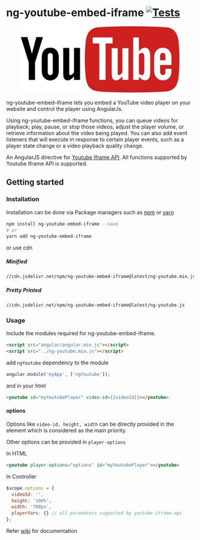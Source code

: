 # ng-youtube-embed-iframe [![Tests](https://github.com/sibiraj-s/ng-youtube-embed-iframe/workflows/Tests/badge.svg)](https://github.com/sibiraj-s/ng-youtube-embed-iframe/actions)

<p align="center">
  <a href="https://github.com/sibiraj-s/ng-youtube-embed-iframe">
   <img src="https://raw.githubusercontent.com/sibiraj-s/ng-youtube-embed-iframe/master/assets/images/youtube.png" alt="ng-youtube-embed-iframe" height="180">
  </a>
</p>

ng-youtube-embed-iframe lets you embed a YouTube video player on your website and control the player using AngularJs.

Using ng-youtube-embed-iframe functions, you can queue videos for playback; play, pause, or stop those videos, adjust the player volume, or retrieve information about the video being played. You can also add event listeners that will execute in response to certain player events, such as a player state change or a video playback quality change.

An AngularJS directive for [Youtube Iframe API][yt-apireference]. All functions supported by Youtube Iframe API is supported.

## Getting started

### Installation

Installation can be done via Package managers such as [npm][npm] or [yarn][yarn]

```bash
npm install ng-youtube-embed-iframe --save
# or
yarn add ng-youtube-embed-iframe
```

or use cdn

##### Minified

```bash
//cdn.jsdelivr.net/npm/ng-youtube-embed-iframe@latest/ng-youtube.min.js
```

##### Pretty Printed

```bash
//cdn.jsdelivr.net/npm/ng-youtube-embed-iframe@latest/ng-youtube.js
```

### Usage

Include the modules required for ng-youtube-embed-iframe.

```html
<script src="angular/angular.min.js"></script>
<script src="../ng-youtube.min.js"></script>
```

add `ngYoutube` dependency to the module

```js
angular.module('myApp', ['ngYoutube']);
```

and in your html

```html
<youtube id="myYoutubePlayer" video-id={{videoId}}></youtube>
```

#### options

Options like `video-id, height, width` can be directly provided in the element which is considered as the main priority.

Other options can be provided in `player-options`

In HTML

```html
<youtube player-options="options" id="myYoutubePlayer"></youtube>
```

In Controller

```js
$scope.options = {
  videoId: '',
  height: '100%',
  width: '700px',
  playerVars: {} // all parameters supported by youtube-iframe-api
};
```

Refer [wiki][wiki] for documentation

[yt-apireference]: https://developers.google.com/youtube/iframe_api_reference
[wiki]: https://github.com/sibiraj-s/ng-youtube-embed-iframe/wiki
[npm]: https://www.npmjs.com/
[yarn]: https://yarnpkg.com/lang/en/
